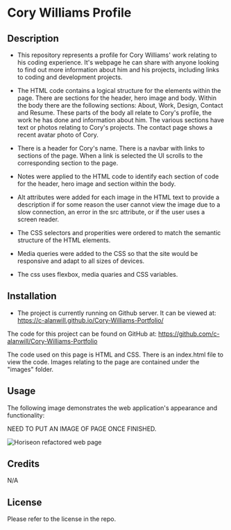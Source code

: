 # Cory Williams Profile

## Description

* This repository represents a profile for Cory Williams' work relating to his coding experience.  It's webpage he can share with anyone looking to find out more information about him and his projects, including links to coding and development projects.

* The HTML code contains a logical structure for the elements within the page.  There are sections for the header, hero image and body.  Within the body there are the following sections:  About, Work, Design, Contact and Resume.  These parts of the body all relate to Cory's profile, the work he has done and information about him.  The various sections have text or photos relating to Cory's projects.  The contact page shows a recent avatar photo of Cory.

* There is a header for Cory's name.  There is a navbar with links to sections of the page.  When a link is selected the UI scrolls to the corresponding section to the page.

* Notes were applied to the HTML code to identify each section of code for the header, hero image and section within the body.

* Alt attributes were added for each image in the HTML text to provide a description if for some reason the user cannot view the image due to a slow connection, an error in the src attribute, or if the user uses a screen reader.

* The CSS selectors and properities were ordered to match the semantic structure of the HTML elements. 

* Media queries were added to the CSS so that the site would be responsive and adapt to all sizes of devices.

* The css uses flexbox, media quaries and CSS variables.


## Installation

* The project is currently running on Github server.  It can be viewed at: https://c-alanwill.github.io/Cory-Williams-Portfolio/

The code for this project can be found on GitHub at: https://github.com/c-alanwill/Cory-Williams-Portfolio 

The code used on this page is HTML and CSS.  There is an index.html file to view the code.  Images relating to the page are contained under the "images" folder.

## Usage

The following image demonstrates the web application's appearance and functionality:

NEED TO PUT AN IMAGE OF PAGE ONCE FINISHED.

![Horiseon refactored web page](./Develop/assets/images/horiseon-webpage.jpg)

## Credits

N/A

## License

Please refer to the license in the repo.